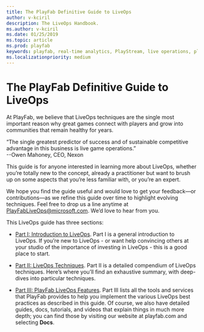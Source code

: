 ```yaml
---
title: The PlayFab Definitive Guide to LiveOps
author: v-kciril
description: The LiveOps Handbook.
ms.author: v-kciril
ms.date: 01/25/2019
ms.topic: article
ms.prod: playfab
keywords: playfab, real-time analytics, PlayStream, live operations, player behaviors, event archiving, data export, player data, webhooks, analytic reporting, reports
ms.localizationpriority: medium
---
```


# The PlayFab Definitive Guide to LiveOps

At PlayFab, we believe that LiveOps techniques are the single most important reason why great games connect with players and grow into communities that remain healthy for years.

“The single greatest predictor of success and of sustainable competitive advantage in this business is live game operations.”  
--Owen Mahoney, CEO, Nexon

This guide is for anyone interested in learning more about LiveOps, whether you’re totally new to the concept, already a practitioner but want to brush up on some aspects that you’re less familiar with, or you’re an expert.

We hope you find the guide useful and would love to get your feedback—or contributions—as we refine this guide over time to highlight evolving techniques. Feel free to drop us a line anytime at PlayFabLiveOps@microsoft.com. We’d love to hear from you.

This LiveOps guide has three sections:

- [Part I: Introduction to LiveOps](intro-liveops.md). Part I is a general introduction to LiveOps. If you’re new to LiveOps - or want help convincing others at your studio of the importance of investing in LiveOps - this is a good place to start.

- [Part II: LiveOps Techniques](liveops-techniques.md). Part II is a detailed compendium of LiveOps techniques. Here’s where you’ll find an exhaustive summary, with deep-dives into particular techniques.

- [Part III: PlayFab LiveOps Features](liveops-playfab-features.md). Part III lists all the tools and services that PlayFab provides to help you implement the various LiveOps best practices as described in this guide. Of course, we also have detailed guides, docs, tutorials, and videos that explain things in much more depth; you can find those by visiting our website at playfab.com and selecting **Docs**.
